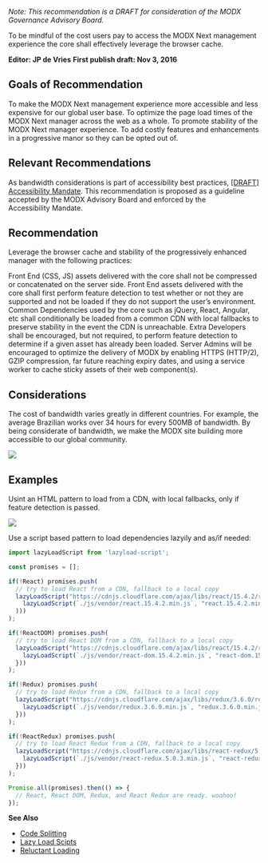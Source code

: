 _Note: This recommendation is a DRAFT for consideration of the MODX Governance Advisory Board._


To be mindful of the cost users pay to access the MODX Next management experience the core shall effectively leverage the browser cache.


**Editor: JP de Vries**
**First publish draft: Nov 3, 2016**


## Goals of Recommendation


To make the MODX Next management experience more accessible and less expensive for our global user base. To optimize the page load times of the MODX Next manager across the web as a whole. To promote stability of the MODX Next manager experience. To add costly features and enhancements in a progressive manor so they can be opted out&nbsp;of.


## Relevant Recommendations
As bandwidth considerations is part of accessibility best practices, [[DRAFT] Accessibility Mandate](https://github.com/modxcms/mab-recommendations/pull/3). This recommendation is proposed as a guideline accepted by the MODX Advisory Board and enforced by the Accessibility&nbsp;Mandate.


## Recommendation
Leverage the browser cache and stability of the progressively enhanced manager with the following practices:


Front End (CSS, JS) assets delivered with the core shall not be compressed or concatenated on the server side.
Front End assets delivered with the core shall first perform feature detection to test whether or not they are supported and not be loaded if they do not support the user’s environment.
Common Dependencies used by the core such as jQuery, React, Angular, etc shall conditionally be loaded from a common CDN with local fallbacks to preserve stability in the event the CDN is unreachable.
Extra Developers shall be encouraged, but not required, to perform feature detection to determine if a given asset has already been loaded.
Server Admins will be encouraged to optimize the delivery of MODX by enabling HTTPS (HTTP/2), GZIP compression, far future reaching expiry dates, and using a service worker to cache sticky assets of their web component(s).

## Considerations
The cost of bandwidth varies greatly in different countries. For example, the average Brazilian works over 34 hours for every 500MB of bandwidth. By being considerate of bandwidth, we make the MODX site building more accessible to our global community.

![](http://j4p.us/0S0e2g1F2r0v/Image%202016-11-03%20at%2010.46.24%20PM.jpg)



## Examples
Usint an HTML pattern to load from a CDN, with local fallbacks, only if feature detection is passed.

![](http://j4p.us/282s2A321a0r/Screen%20Shot%202016-11-03%20at%2010.47.31%20PM.png)

Use a script based pattern to load dependencies lazyily and as/if needed:

```js
import lazyLoadScript from 'lazyload-script';

const promises = [];

if(!React) promises.push(
  // try to load React from a CDN, fallback to a local copy
  lazyLoadScript("https://cdnjs.cloudflare.com/ajax/libs/react/15.4.2/react.min.js", "react.15.4.2.min.js").catch((err => (
    lazyLoadScript(`./js/vendor/react.15.4.2.min.js`, "react.15.4.2.min.js")
  )))
);

if(!ReactDOM) promises.push(
  // try to load React DOM from a CDN, fallback to a local copy
  lazyLoadScript("https://cdnjs.cloudflare.com/ajax/libs/react/15.4.2/react-dom.min.js", "react-dom.15.4.2.min.js").catch((err => {
    lazyLoadScript(`./js/vendor/react-dom.15.4.2.min.js`, "react-dom.15.4.2.min.js")
  }))
);

if(!Redux) promises.push(
  // try to load Redux from a CDN, fallback to a local copy
  lazyLoadScript("https://cdnjs.cloudflare.com/ajax/libs/redux/3.6.0/redux.min.js", "redux.3.6.0.min.js").catch((err => {
    lazyLoadScript(`./js/vendor/redux.3.6.0.min.js`, "redux.3.6.0.min.js")
  }))
);

if(!ReactRedux) promises.push(
  // try to load React Redux from a CDN, fallback to a local copy
  lazyLoadScript("https://cdnjs.cloudflare.com/ajax/libs/react-redux/5.0.3/react-redux.min.js", "react-redux.5.0.3.min.js").catch((err => {
    lazyLoadScript(`./js/vendor/react-redux.5.0.3.min.js`, "react-redux.5.0.3.min.js")
  }))
);

Promise.all(promises).then(() => {
  // React, React DOM, Redux, and React Redux are ready. woohoo!
});
```

**See Also**

 - [Code Splitting](https://github.com/jpdevries/developer-style-guide#code-splitting)
 - [Lazy Load Scipts](https://github.com/jpdevries/developer-style-guide#lazy-load-scripts)
 - [Reluctant Loading](https://github.com/jpdevries/developer-style-guide#reluctant-loading)
